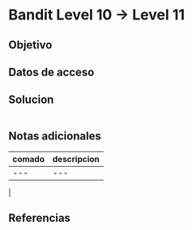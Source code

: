 # Bandit Level 10 → Level 11


## Objetivo

## Datos de acceso

## Solucion
```
```

## Notas adicionales

| comado | descripcion |
|----------|-------------|
| ---| ---
|

## Referencias